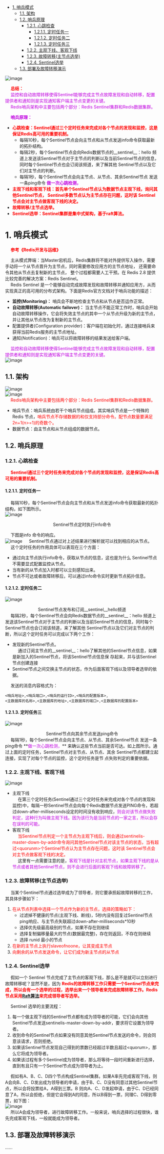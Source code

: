 
<!-- TOC -->

- [1. 哨兵模式](#1-哨兵模式)
    - [1.1. 架构](#11-架构)
    - [1.2. 哨兵原理](#12-哨兵原理)
        - [1.2.1. 心跳检查](#121-心跳检查)
            - [1.2.1.1. 定时任务一](#1211-定时任务一)
            - [1.2.1.2. 定时任务二](#1212-定时任务二)
            - [1.2.1.3. 定时任务三](#1213-定时任务三)
        - [1.2.2. 主观下线、客观下线](#122-主观下线客观下线)
        - [1.2.3. 故障转移(主节点选举)](#123-故障转移主节点选举)
        - [1.2.4. Sentinel选举](#124-sentinel选举)
    - [1.3. 部署及故障转移演示](#13-部署及故障转移演示)

<!-- /TOC -->

<!-- 
~~
Redis如何实现故障自动恢复？ 
https://mp.weixin.qq.com/s/uUNIdeRLDZb-Unx_HmxL9g
-->

![image](https://gitee.com/wt1814/pic-host/raw/master/images/microService/Redis/redis-75.png)  


&emsp; **<font color = "red">总结：</font>**  
&emsp; <font color="clime">监控和自动故障转移使得Sentinel能够完成主节点故障发现和自动转移，配置提供者和通知则是实现通知客户端主节点变更的关键。</font>  
&emsp; <font color = "clime">Redis哨兵架构中主要包括两个部分：Redis Sentinel集群和Redis数据集群。</font>  

&emsp; **<font color = "clime">哨兵原理：</font>**  
* **<font color = "red">心跳检查：Sentinel通过三个定时任务来完成对各个节点的发现和监控，这是保证Redis高可用的重要机制。</font>**  
    * 每隔10秒，每个Sentinel节点会向主节点和从节点发送info命令获取最新的拓扑结构。  
    * 每隔2秒，每个Sentinel节点会向Redis数据节点的__sentinel__：hello 频道上发送该Sentinel节点对于主节点的判断以及当前Sentinel节点的信息，同时每个Sentinel节点也会订阅该频道，来了解其他 Sentinel节点以及它们对主节点的判断。  
    * 每隔1秒，每个Sentinel节点会向主节点、从节点、其余Sentinel节点 发送一条ping命令 **<font color = "clime">做一次心跳检测，</font>**  
* **<font color = "red">主观下线和客观下线：首先单个Sentinel节点认为数据节点主观下线，询问其他Sentinel节点， Sentinel多数节点认为主节点存在问题，这时该 Sentinel节点会对主节点做客观下线的决定。</font>**
* **<font color = "red">故障转移/主节点选举。</font>**    
* **<font color = "red">Sentinel选举：Sentinel集群是集中式架构，基于raft算法。</font>**  

# 1. 哨兵模式  
&emsp; **<font color = "red">参考《Redis开发与运维》</font>**

&emsp; 主从模式弊端：当Master宕机后，Redis集群将不能对外提供写入操作，需要手动将一个从节点晋升为主节点，同时需要修改应用方的主节点地址， 还需要命令其他从节点去复制新的主节点， 整个过程都需要人工干预。在 Redis 2.8 提供比较完善的解决方案：Redis Sentinel。  
&emsp; Redis Sentinel 是一个能够自动完成故障发现和故障转移并通知应用方，从而实现真正的高可用的分布式架构。下面是Redis官方文档对于哨兵功能的描述：  
<!-- 哨兵，英文名 Sentinel，是一个分布式系统，用于对主从结构中的每一台服务器进行监控，当主节点出现故障后通过投票机制来挑选新的主节点，并且将所有的从节点连接到新的主节点上。
哨兵是Redis高可用的解决方案，它是一个管理多个Redis实例的服务工具，可以实现对Redis实例的监控、通知、自动故障转移。
-->

* **监控(Monitoring)：** 哨兵会不断地检查主节点和从节点是否运作正常。  
* **自动故障转移(Automatic failover)：** 当主节点不能正常工作时，哨兵会开始自动故障转移操作，它会将失效主节点的其中一个从节点升级为新的主节点，并让其他从节点改为复制新的主节点。  
* 配置提供者(Configuration provider)：客户端在初始化时，通过连接哨兵来获得当前Redis服务的主节点地址。  
* 通知(Notification)：哨兵可以将故障转移的结果发送给客户端。  

&emsp; <font color="clime">监控和自动故障转移使得Sentinel能够完成主节点故障发现和自动转移，配置提供者和通知则是实现通知客户端主节点变更的关键。</font>  
![image](https://gitee.com/wt1814/pic-host/raw/master/images/microService/Redis/redis-89.png)  

## 1.1. 架构  
![image](https://gitee.com/wt1814/pic-host/raw/master/images/microService/Redis/redis-28.png)  
![image](https://gitee.com/wt1814/pic-host/raw/master/images/microService/Redis/redis-29.png)  
&emsp; <font color = "red">Redis哨兵架构中主要包括两个部分：Redis Sentinel集群和Redis数据集群。</font>  

* 哨兵节点：哨兵系统由若干个哨兵节点组成。其实哨兵节点是一个特殊的 Redis 节点，<font color="red">哨兵节点不存储数据的和仅支持部分命令。配节点数量要满足2n+1(n>=1)的奇数个。</font>  
* 数据节点：由主节点和从节点组成的数据节点。  

## 1.2. 哨兵原理  
### 1.2.1. 心跳检查  
&emsp; **<font color = "red">Sentinel通过三个定时任务来完成对各个节点的发现和监控，这是保证Redis高可用的重要机制。</font>**  

#### 1.2.1.1. 定时任务一
&emsp; 每隔10秒，每个Sentinel节点会向主节点和从节点发送info命令获取最新的拓扑结构，如下图所示。  
![image](https://gitee.com/wt1814/pic-host/raw/master/images/microService/Redis/redis-107.png)  
<center>Sentinel节点定时执行info命令</center>  

&emsp; 下图是info 命令的响应。  
![image](https://gitee.com/wt1814/pic-host/raw/master/images/microService/Redis/redis-46.png)
&emsp; Sentinel节点通过对上述结果进行解析就可以找到相应的从节点。  
&emsp; 这个定时任务的作用具体可以表现在三个方面：  

* 通过向主节点执行info命令，获取从节点的信息，这也是为什么 Sentinel节点不需要显式配置监控从节点。  
* 当有新的从节点加入时都可以立刻感知出来。   
* 节点不可达或者故障转移后，可以通过info命令实时更新节点拓扑信息。

#### 1.2.1.2. 定时任务二  
![image](https://gitee.com/wt1814/pic-host/raw/master/images/microService/Redis/redis-108.png)  
<center>Sentinel节点发布和订阅__sentinel__hello频道</center>  
&emsp; 每隔2秒，每个Sentinel节点会向Redis数据节点的__sentinel__：hello 频道上发送该Sentinel节点对于主节点的判断以及当前Sentinel节点的信息，同时每个Sentinel节点也会订阅该频道，来了解其他 Sentinel节点以及它们对主节点的判断，所以这个定时任务可以完成以下两个工作：  

* 发现新的Sentinel节点。  
&emsp; 通过订阅主节点的__sentinel__：hello了解其他的Sentinel节点信息，如果是新加入的Sentinel节点，将该Sentinel节点信息保 存起来，并与该Sentinel节点创建连接
* Sentinel节点之间交换主节点的状态，作为后面客观下线以及领导者选举的依据。  


&emsp; 发送的消息内容格式为：  

    <哨兵地址>,<哨兵端口>,<哨兵的运行ID>,<哨兵的配置版本>,
    <主数据库的名称>,<主数据库的地址>,<主数据库的端口>,<主数据库的配置版本>

#### 1.2.1.3. 定时任务三  
![image](https://gitee.com/wt1814/pic-host/raw/master/images/microService/Redis/redis-109.png)  
<center>Sentinel节点向其余节点发送ping命令</center>  
&emsp; 每隔1秒，每个Sentinel节点会向主节点、从节点、其余Sentinel节点 发送一条ping命令 **<font color = "clime">做一次心跳检测，</font>** 来确认这些节点当前是否可达。如上图所示。通过上面的定时任务，Sentinel节点对主节点、从节点、其余 Sentinel节点都建立起连接，实现了对每个节点的监控，这个定时任务是节 点失败判定的重要依据。  

### 1.2.2. 主观下线、客观下线  
![image](https://gitee.com/wt1814/pic-host/raw/master/images/microService/Redis/redis-88.png)  

* 主观下线  
&emsp; 在第三个定时任务(Sentinel通过三个定时任务来完成对各个节点的发现和监控)中，每隔一秒Sentinel节点会向每个Redis数据节点发送PING命令，若超过down-after-milliseconds设定的时间没有收到响应，<font color = "clime">则会对该节点做失败判定，这种行为叫做主观下线。因为该行为是当前节点的一家之言，所以会存在误判的可能。</font>  
* 客观下线  
&emsp; <font color = "red">当Sentinel节点判定一个主节点为主观下线后，则会通过sentinelis-master-down-by-addr命令询问其他Sentinel节点对该主节点的状态，当有超过<quorunm\>个Sentinel节点认为主节点存在问题，这时该 Sentinel节点会对主节点做客观下线的决定。</font>  
&emsp; 这里有一点需要注意的是，<font color = "clime">客观下线是针对主机节点，如果主观下线的是从节点或者其他Sentinel节点，则不会进行后面的客观下线和故障转移了。</font>  

### 1.2.3. 故障转移(主节点选举)  
&emsp; 当某个Sentinel节点通过选举成为了领导者，则它要承担起故障转移的工作，其具体步骤如下：  
1. <font color = "red">在从节点列表中选择一个节点作为新的主节点，选择的策略如下：</font> 
    * 过滤掉不健康的节点(主观下线、断线)，5秒内没有回复过Sentinel节点ping响应、与主节点失联超过down-after-milliseconds*10秒  
    * 选择优先级最高级别的节点，如果不存在则继续  
    * 选择复制偏移量最大的节点(数据最完整)，存在则返回，不存在则继续  
    * 选择 runid 最小的节点  
2. <font color = "red">在新的主节点上执行slaveofnoone，让其变成主节点</font>  
3. <font color = "red">向剩余的从节点发送命令，让它们成为新主节点的从节点</font>  

<!-- 
 3.4. Sentinel(哨兵)进程的工作方式：  
1. 每个Sentinel(哨兵)进程以每秒钟一次的频率向整个集群中的Master主服务器，Slave从服务器以及其他Sentinel(哨兵)进程发送一个 PING 命令。  
2. 如果一个实例(instance)距离最后一次有效回复 PING 命令的时间超过 down-after-milliseconds 选项所指定的值， 则这个实例会被 Sentinel(哨兵)进程标记为主观下线(SDOWN)。  
3. 如果一个Master主服务器被标记为主观下线(SDOWN)，则正在监视这个Master主服务器的所有 Sentinel(哨兵)进程要以每秒一次的频率确认Master主服务器的确进入了主观下线状态。  
4. 当有足够数量的 Sentinel(哨兵)进程(大于等于配置文件指定的值)在指定的时间范围内确认Master主服务器进入了主观下线状态(SDOWN)， 则Master主服务器会被标记为客观下线(ODOWN)。  
5. 在一般情况下， 每个 Sentinel(哨兵)进程会以每 10 秒一次的频率向集群中的所有Master主服务器、Slave从服务器发送 INFO 命令。
6. 当Master主服务器被 Sentinel(哨兵)进程标记为客观下线(ODOWN)时，Sentinel(哨兵)进程向下线的 Master主服务器的所有 Slave从服务器发送 INFO 命令的频率会从 10 秒一次改为每秒一次。  
7. 若没有足够数量的 Sentinel(哨兵)进程同意 Master主服务器下线， Master主服务器的客观下线状态就会被移除。若 Master主服务器重新向 Sentinel(哨兵)进程发送 PING 命令返回有效回复，Master主服务器的主观下线状态就会被移除。  
-->

### 1.2.4. Sentinel选举  
&emsp; 假如一个 Sentinel 节点完成了主节点的客观下线，那么是不是就可以立刻进行故障转移呢？显然不是，因为 **<font color = "red">Redis的故障转移工作只需要一个Sentinel节点来完成，所以会有一个选举的过程，选举出来一个领导者来完成故障转移工作。Redis节点采用[Raft算法]()来完成领导者写选举。</font>**    

&emsp; Sentinel 选举的主要流程：
1. 每一个做主观下线的Sentinel节点都有成为领导者的可能，它们会向其他Sentinel节点发送sentinelis-master-down-by-addr，要求将它设置为领导者。    
2. 收到命令的Sentinel节点如果没有同意其他Sentinel节点发送的命令，则会同意该请求，否则拒绝。     
3. 如果该Sentinel节点发现自己得到的票数已经超过半数且超过<quorum\>，那么它将成为领导者。     
4. 如果该过程有多个Sentinel成为领导者，那么将等待一段时间重新进行选择，直到有且只有一个Sentinel节点成为领导者为止。    

&emsp; 假如有A、B、C、D四个节点构成Sentinel集群。如果A率先完成客观下线，则A会向B、C、D发出成为领导者的申请，由于B、C、D没有同意过其他Sentinel节点，所以会将投票给A，A得到三票。B 则向A、C、D发起申请，由于C、D已经同意了A，所以会拒绝，但是它会得到A的同意，所以B得到一票，同理C、D得到零票，如下图：  
![image](https://gitee.com/wt1814/pic-host/raw/master/images/microService/Redis/redis-47.png)  
&emsp; 所以A会成为领导者，进行故障转移工作。一般来说，哨兵选择的过程很快，谁先完成客观下线，一般就能成为领导者。  

## 1.3. 部署及故障转移演示    
......
